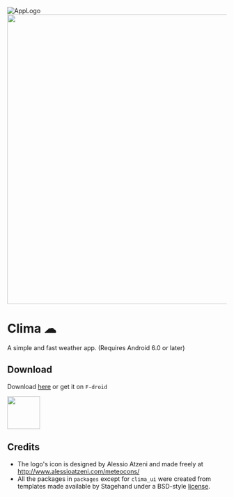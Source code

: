 ![AppLogo](https://user-images.githubusercontent.com/47897195/108967549-b93bbc00-7690-11eb-9175-b28baafca459.png)
<img src="https://user-images.githubusercontent.com/47897195/108967549-b93bbc00-7690-11eb-9175-b28baafca459.png" width="666">

# Clima ☁

A simple and fast weather app. (Requires Android 6.0 or later)

## Download

Download [here](https://github.com/PrestoSole/clima/releases) or get it on `F-droid`

<img src="https://fdroid.gitlab.io/artwork/badge/get-it-on.png" height="75">


## Credits

* The logo's icon is designed by Alessio Atzeni and made freely at http://www.alessioatzeni.com/meteocons/
* All the packages in `packages` except for `clima_ui` were created from templates made available by Stagehand under a BSD-style [license](https://github.com/dart-lang/stagehand/blob/master/LICENSE).
